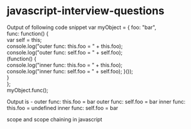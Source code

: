 # javascript-interview-questions

Output of following code snippet 
var myObject = { 
    foo: "bar",    
    func: function() {    
        var self = this;    
        console.log("outer func:  this.foo = " + this.foo);    
        console.log("outer func:  self.foo = " + self.foo);    
        (function() {    
            console.log("inner func:  this.foo = " + this.foo);   
            console.log("inner func:  self.foo = " + self.foo); 
        }());    
    }    
};    
myObject.func();

Output is - 
outer func:  this.foo = bar
outer func:  self.foo = bar
inner func:  this.foo = undefined
inner func:  self.foo = bar

scope and scope chaining in javascript
